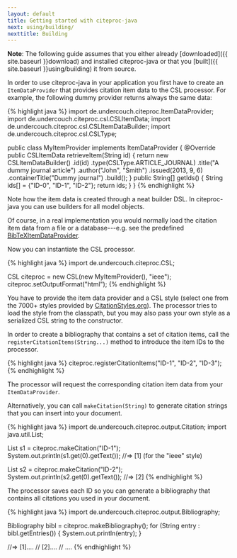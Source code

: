 ```yaml
---
layout: default
title: Getting started with citeproc-java
next: using/building/
nexttitle: Building
---
```


**Note**: The following guide assumes that you either already
[downloaded]({{ site.baseurl }}download) and installed citeproc-java
or that you [built]({{ site.baseurl }}using/building) it from source.

In order to use citeproc-java in your application you first have to
create an `ItemDataProvider` that provides
citation item data to the CSL processor. For example, the following
dummy provider returns always the same data:

{% highlight java %}
import de.undercouch.citeproc.ItemDataProvider;
import de.undercouch.citeproc.csl.CSLItemData;
import de.undercouch.citeproc.csl.CSLItemDataBuilder;
import de.undercouch.citeproc.csl.CSLType;

public class MyItemProvider implements ItemDataProvider {
    @Override
    public CSLItemData retrieveItem(String id) {
        return new CSLItemDataBuilder()
            .id(id)
            .type(CSLType.ARTICLE_JOURNAL)
            .title("A dummy journal article")
            .author("John", "Smith")
            .issued(2013, 9, 6)
            .containerTitle("Dummy journal")
            .build();
    }
    public String[] getIds() {
        String ids[] = {"ID-0", "ID-1", "ID-2"};
        return ids;
    }
}
{% endhighlight %}

Note how the item data is created through a neat builder DSL.
In citeproc-java you can use builders for all model objects.

Of course, in a real implementation you would normally load the
citation item data from a file or a database---e.g. see the predefined
<a href="{{ site.baseurl }}using/importers">BibTeXItemDataProvider</a>.

Now you can instantiate the CSL processor.

{% highlight java %}
import de.undercouch.citeproc.CSL;

CSL citeproc = new CSL(new MyItemProvider(), "ieee");
citeproc.setOutputFormat("html");
{% endhighlight %}

You have to provide the item data provider and a CSL style (select
one from the 7000+ styles provided by
[CitationStyles.org](http://citationstyles.org/styles/)). The
processor tries to load the style from the classpath, but you may
also pass your own style as a serialized CSL string to the
constructor.

In order to create a bibliography that contains a set of citation
items, call the `registerCitationItems(String...)` method to
introduce the item IDs to the processor.

{% highlight java %}
citeproc.registerCitationItems("ID-1", "ID-2", "ID-3");
{% endhighlight %}

The processor will request the corresponding citation item data
from your `ItemDataProvider`.

Alternatively, you can call `makeCitation(String)` to generate
citation strings that you can insert into your document.

{% highlight java %}
import de.undercouch.citeproc.output.Citation;
import java.util.List;

List<Citation> s1 = citeproc.makeCitation("ID-1");
System.out.println(s1.get(0).getText());
//=> [1] (for the "ieee" style)

List<Citation> s2 = citeproc.makeCitation("ID-2");
System.out.println(s2.get(0).getText());
//=> [2]
{% endhighlight %}

The processor saves each ID so you can generate a bibliography
that contains all citations you used in your document.

{% highlight java %}
import de.undercouch.citeproc.output.Bibliography;

Bibliography bibl = citeproc.makeBibliography();
for (String entry : bibl.getEntries()) {
    System.out.println(entry);
}

//=> [1]....
//   [2]....
//   ....
{% endhighlight %}
